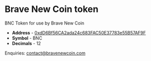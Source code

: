 # Brave New Coin token
BNC Token for use by Brave New Coin
* **Address** - [0xdD6Bf56CA2ada24c683FAC50E37783e55B57AF9F](https://etherscan.io/address/0xdD6Bf56CA2ada24c683FAC50E37783e55B57AF9F)
* **Symbol** - BNC
* **Decimals** - 12

Enquiries: [contact@bravenewcoin.com](mailto:contact@bravenewcoin.com)
